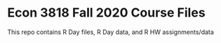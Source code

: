 # Econ 3818 Fall 2020 Course Files

This repo contains R Day files, R Day data, and R HW assignments/data
